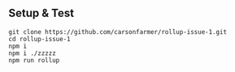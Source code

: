 ## Setup & Test

```
git clone https://github.com/carsonfarmer/rollup-issue-1.git
cd rollup-issue-1
npm i
npm i ./zzzzz
npm run rollup
```
